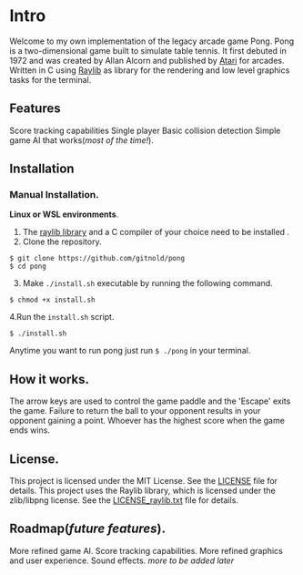 # Intro
Welcome to my own implementation of the legacy arcade game Pong.
Pong is a two-dimensional game built to simulate table tennis. It first debuted in 1972
and was created by Allan Alcorn and published by [Atari](https://en.wikipedia.org/wiki/Atari,_Inc) for arcades.
Written in C using [Raylib](https://www.raylib.com/ "Raylib Official Website") as library for the rendering and low level graphics tasks for the terminal.
## Features
Score tracking capabilities
Single player
Basic collision detection
Simple game AI that works(*most of the time!*).
## Installation
### Manual Installation.
**Linux or WSL environments**.
1. The [raylib library](https://github.com/raysan5/raylib?tab=readme-ov-file) and a C compiler of your choice need to be installed .
2. Clone the repository.
```
$ git clone https://github.com/gitnold/pong
$ cd pong
```
3. Make `./install.sh` executable by running the following command.
```
$ chmod +x install.sh
```
4.Run the `install.sh` script.
```
$ ./install.sh
```
Anytime you want to run pong just run `$ ./pong` in your terminal.
## How it works.
The arrow keys are used to control the game paddle and the 'Escape' exits the game.
Failure to return the ball to your opponent results in your opponent gaining a point.
Whoever has the highest score when the game ends wins.
## License.
This project is licensed under the MIT License. See the [LICENSE](LICENSE) file for details.
This project uses the Raylib library, which is licensed under the zlib/libpng license. See the [LICENSE_raylib.txt](https://github.com/raysan5/raylib/blob/master/LICENSE "Raylib License") file for details.
## Roadmap(*future features*).
More refined game AI.
Score tracking capabilities.
More refined  graphics and user experience.
Sound effects.
*more to be added later*
